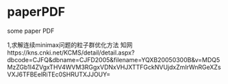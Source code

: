 # paperPDF
some paper PDF

1,求解连续minimax问题的粒子群优化方法   知网https://kns.cnki.net/KCMS/detail/detail.aspx?dbcode=CJFQ&dbname=CJFD2005&filename=YQXB20050300B&v=MDQ5MzZGb1I4ZVgxTHV4WVM3RGgxVDNxVHJXTTFGckNVUjdxZmIrWnRGeXZsVXJ6TFBEelRiTEc0SHRUTXJJOUY=
